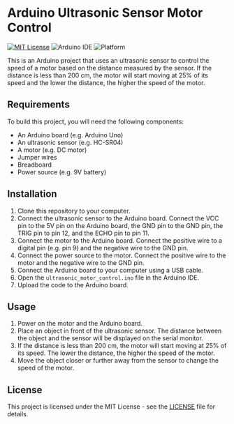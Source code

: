 # Arduino Ultrasonic Sensor Motor Control

[![MIT License](https://img.shields.io/badge/License-MIT-yellow.svg)](https://opensource.org/licenses/MIT)
![Arduino IDE](https://img.shields.io/badge/Arduino%20IDE-1.8.16-blue)
![Platform](https://img.shields.io/badge/Platform-Arduino-brightgreen)

This is an Arduino project that uses an ultrasonic sensor to control the speed of a motor based on the distance measured by the sensor. If the distance is less than 200 cm, the motor will start moving at 25% of its speed and the lower the distance, the higher the speed of the motor.

## Requirements

To build this project, you will need the following components:

- An Arduino board (e.g. Arduino Uno)
- An ultrasonic sensor (e.g. HC-SR04)
- A motor (e.g. DC motor)
- Jumper wires
- Breadboard
- Power source (e.g. 9V battery)

## Installation

1. Clone this repository to your computer.
2. Connect the ultrasonic sensor to the Arduino board. Connect the VCC pin to the 5V pin on the Arduino board, the GND pin to the GND pin, the TRIG pin to pin 12, and the ECHO pin to pin 11.
3. Connect the motor to the Arduino board. Connect the positive wire to a digital pin (e.g. pin 9) and the negative wire to the GND pin.
4. Connect the power source to the motor. Connect the positive wire to the motor and the negative wire to the GND pin.
5. Connect the Arduino board to your computer using a USB cable.
6. Open the `ultrasonic_motor_control.ino` file in the Arduino IDE.
7. Upload the code to the Arduino board.

## Usage

1. Power on the motor and the Arduino board.
2. Place an object in front of the ultrasonic sensor. The distance between the object and the sensor will be displayed on the serial monitor.
3. If the distance is less than 200 cm, the motor will start moving at 25% of its speed. The lower the distance, the higher the speed of the motor.
4. Move the object closer or further away from the sensor to change the speed of the motor.

## License

This project is licensed under the MIT License - see the [LICENSE](LICENSE) file for details.
